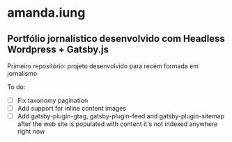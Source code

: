 # amanda.iung
## Portfólio jornalístico desenvolvido com Headless Wordpress + Gatsby.js
Primeiro repositório: projeto desenvolvido para recém formada em jornalismo

To do:
- [ ] Fix taxonomy pagination
- [ ] Add support for inline content images
- [ ] Add gatsby-plugin-gtag, gatsby-plugin-feed and gatsby-plugin-sitemap after the web site is populated with content it's not indexed anywhere right now

